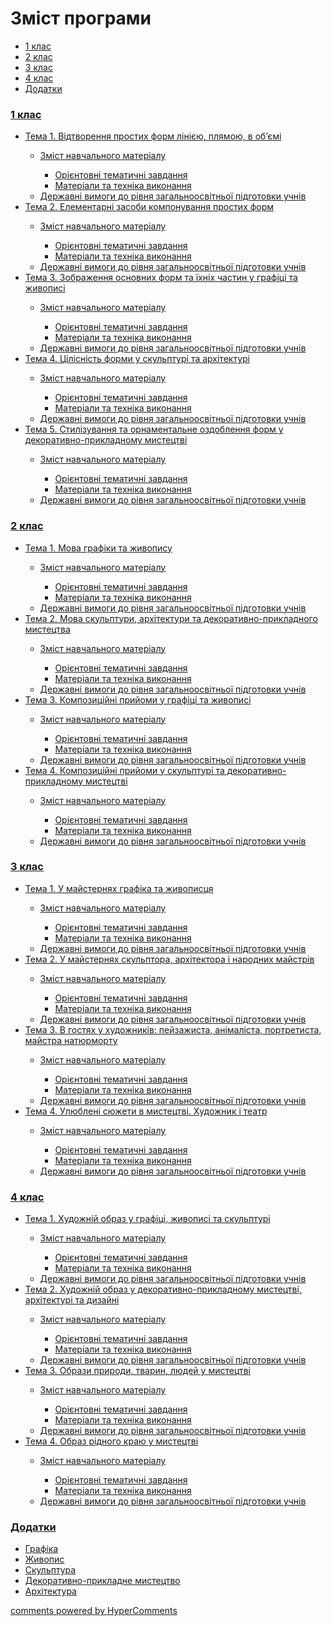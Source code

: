 <div id="hypercomments_widget" class="js-hypercomments-widget invisible"></div>

# Зміст програми

<div>
  <!-- Nav tabs -->
  <ul class="nav nav-tabs" role="tablist">
    <li role="presentation" class="active"><a href="#home" aria-controls="home" role="tab" data-toggle="tab">1 клас</a></li>
    <li role="presentation"><a href="#menu1" aria-controls="menu1" role="tab" data-toggle="tab">2 клас</a></li>
    <li role="presentation"><a href="#menu2" aria-controls="menu2" role="tab" data-toggle="tab">3 клас</a></li>
    <li role="presentation"><a href="#menu3" aria-controls="menu3" role="tab" data-toggle="tab">4 клас</a></li>
    <li role="presentation"><a href="#menu4" aria-controls="menu4" role="tab" data-toggle="tab">Додатки</a></li>
  </ul>
  <!-- Tab panes -->
  <div class="tab-content">
    <div role="tabpanel" class="tab-pane active" id="home"><h3><a href="http://artsmon14.ed-era.com/1/1_klas.html">1 клас</a></h3>
<ul type="disc">
<li><a href="http://artsmon14.ed-era.com/1/vidtvorennya_prostykh_form_liniieyu_pliamoiu_v_obyemi.html">Тема 1. Відтворення простих форм лінією, плямою, в об’ємі</a></li>
<ul type="circle">
<li><a href="http://artsmon14.ed-era.com/1/zmist_navchalnoho_materialu1.html">Зміст навчального матеріалу</a></li>
<ul type="square">
<li><a href="http://artsmon14.ed-era.com/1/oriientovny_tematychni_zavdannya1.html">Орієнтовні тематичні завдання</a></li>
<li><a href="http://artsmon14.ed-era.com/1/materialy_ta_tekhnika_vykonannya1.html">Матеріали та техніка виконання</a></li>
</ul>
<li><a href="http://artsmon14.ed-era.com/1/derzhavni_vymohy_do_rivnya_zahalnoosvitnoi_pidhotovky_uchnyv1.html">Державні вимоги до рівня загальноосвітньої підготовки учнів</a></li>
</ul>
<li><a href="http://artsmon14.ed-era.com/1/elementarny_zasoby_komponuvannya_prostykh_form.html">Тема 2. Елементарні засоби компонування простих форм</a></li>
<ul type="circle">
<li><a href="http://artsmon14.ed-era.com/1/zmist_navchalnoho_materialu2.html">Зміст навчального матеріалу</a></li>
<ul type="square">
<li><a href="http://artsmon14.ed-era.com/1/oriientovny_tematychni_zavdannya2.html">Орієнтовні тематичні завдання</a></li>
<li><a href="http://artsmon14.ed-era.com/1/materialy_ta_tekhnika_vykonannya2.html">Матеріали та техніка виконання</a></li>
</ul>
<li><a href="http://artsmon14.ed-era.com/1/derzhavni_vymohy_do_rivnya_zahalnoosvitnoi_pidhotovky_uchnyv2.html">Державні вимоги до рівня загальноосвітньої підготовки учнів</a></li>
</ul>
<li><a href="http://artsmon14.ed-era.com/1/zobrazhennya_osnovnykh_form_ta_yikhnikh_chastyn_u_hrafitsi_ta_zhyvopysi.html">Тема 3. Зображення основних форм та їхніх частин у графіці та живописі</a></li>
<ul type="circle">
<li><a href="http://artsmon14.ed-era.com/1/zmist_navchalnoho_materialu3.html">Зміст навчального матеріалу</a></li>
<ul type="square">
<li><a href="http://artsmon14.ed-era.com/1/oriientovny_tematychni_zavdannya3.html">Орієнтовні тематичні завдання</a></li>
<li><a href="http://artsmon14.ed-era.com/1/materialy_ta_tekhnika_vykonannya3.html">Матеріали та техніка виконання</a></li>
</ul>
<li><a href="http://artsmon14.ed-era.com/1/derzhavni_vymohy_do_rivnya_zahalnoosvitnoi_pidhotovky_uchnyv3.html">Державні вимоги до рівня загальноосвітньої підготовки учнів</a></li>
</ul>
<li><a href="http://artsmon14.ed-era.com/1/tsilisnist_formy_u_skulpturi_ta_arkhitekturi.html">Тема 4. Цілісність форми у скульптурі та архітектурі</a></li>
<ul type="circle">
<li><a href="http://artsmon14.ed-era.com/1/zmist_navchalnoho_materialu4.html">Зміст навчального матеріалу</a></li>
<ul type="square">
<li><a href="http://artsmon14.ed-era.com/1/oriientovny_tematychni_zavdannya4.html">Орієнтовні тематичні завдання</a></li>
<li><a href="http://artsmon14.ed-era.com/1/materialy_ta_tekhnika_vykonannya4.html">Матеріали та техніка виконання</a></li>
</ul>
<li><a href="http://artsmon14.ed-era.com/1/derzhavni_vymohy_do_rivnya_zahalnoosvitnoi_pidhotovky_uchnyv4.html">Державні вимоги до рівня загальноосвітньої підготовки учнів</a></li>
</ul>
<li><a href="http://artsmon14.ed-era.com/1/stylizuvannya_ta_ornamentalne_ozdoblennya_form_u_dekoratyvno_prykladnomu_mystetstvi.html">Тема 5. Стилізування та орнаментальне оздоблення форм у декоративно-прикладному мистецтві</a></li>
<ul type="circle">
<li><a href="http://artsmon14.ed-era.com/1/zmist_navchalnoho_materialu5.html">Зміст навчального матеріалу</a></li>
<ul type="square">
<li><a href="http://artsmon14.ed-era.com/1/oriientovny_tematychni_zavdannya5.html">Орієнтовні тематичні завдання</a></li>
<li><a href="http://artsmon14.ed-era.com/1/materialy_ta_tekhnika_vykonannya5.html">Матеріали та техніка виконання</a></li>
</ul>
<li><a href="http://artsmon14.ed-era.com/1/derzhavni_vymohy_do_rivnya_zahalnoosvitnoi_pidhotovky_uchnyv5.html">Державні вимоги до рівня загальноосвітньої підготовки учнів</a></li>
</ul>
</ul>
</div>
<div role="tabpanel" class="tab-pane" id="menu1"><h3><a href="http://artsmon14.ed-era.com/2/2_klas.html">2 клас</a></h3>
<ul type="disc">
<li><a href="http://artsmon14.ed-era.com/2/mova_hrafiky_ta_zhyvopysu.html">Тема 1. Мова графіки та живопису</a></li>
<ul type="circle">
<li><a href="http://artsmon14.ed-era.com/2/zmist_navchalnoho_materialu1.html">Зміст навчального матеріалу</a></li>
<ul type="square">
<li><a href="http://artsmon14.ed-era.com/2/oriientovny_tematychni_zavdannya1.html">Орієнтовні тематичні завдання</a></li>
<li><a href="http://artsmon14.ed-era.com/2/materialy_ta_tekhnika_vykonannya1.html">Матеріали та техніка виконання</a></li>
</ul>
<li><a href="http://artsmon14.ed-era.com/2/derzhavni_vymohy_do_rivnya_zahalnoosvitnoi_pidhotovky_uchnyv1.html">Державні вимоги до рівня загальноосвітньої підготовки учнів</a></li>
</ul>
<li><a href="http://artsmon14.ed-era.com/2/mova_skulptury_arkhitektury_ta_dekoratyvno_prykladnoho_mystetstva.html">Тема 2. Мова скульптури, архітектури та декоративно-прикладного мистецтва</a></li>
<ul type="circle">
<li><a href="http://artsmon14.ed-era.com/2/zmist_navchalnoho_materialu2.html">Зміст навчального матеріалу</a></li>
<ul type="square">
<li><a href="http://artsmon14.ed-era.com/2/oriientovny_tematychni_zavdannya2.html">Орієнтовні тематичні завдання</a></li>
<li><a href="http://artsmon14.ed-era.com/2/materialy_ta_tekhnika_vykonannya2.html">Матеріали та техніка виконання</a></li>
</ul>
<li><a href="http://artsmon14.ed-era.com/2/derzhavni_vymohy_do_rivnya_zahalnoosvitnoi_pidhotovky_uchnyv2.html">Державні вимоги до рівня загальноосвітньої підготовки учнів</a></li>
</ul>
<li><a href="http://artsmon14.ed-era.com/2/kompozytsiini_pryiomy_u_hrafitsi_ta_zhyvopysi.html">Тема 3. Композиційні прийоми у графіці та живописі</a></li>
<ul type="circle">
<li><a href="http://artsmon14.ed-era.com/2/zmist_navchalnoho_materialu3.html">Зміст навчального матеріалу</a></li>
<ul type="square">
<li><a href="http://artsmon14.ed-era.com/2/oriientovny_tematychni_zavdannya3.html">Орієнтовні тематичні завдання</a></li>
<li><a href="http://artsmon14.ed-era.com/2/materialy_ta_tekhnika_vykonannya3.html">Матеріали та техніка виконання</a></li>
</ul>
<li><a href="http://artsmon14.ed-era.com/2/derzhavni_vymohy_do_rivnya_zahalnoosvitnoi_pidhotovky_uchnyv3.html">Державні вимоги до рівня загальноосвітньої підготовки учнів</a></li>
</ul>
<li><a href="http://artsmon14.ed-era.com/2/kompozytsiini_pryiomy_u_skulpturi_ta_dekoratyvno_prykladnomu_mystetstvi.html">Тема 4. Композиційні прийоми у скульптурі та декоративно-прикладному мистецтві</a></li>
<ul type="circle">
<li><a href="http://artsmon14.ed-era.com/2/zmist_navchalnoho_materialu4.html">Зміст навчального матеріалу</a></li>
<ul type="square">
<li><a href="http://artsmon14.ed-era.com/2/oriientovny_tematychni_zavdannya4.html">Орієнтовні тематичні завдання</a></li>
<li><a href="http://artsmon14.ed-era.com/2/materialy_ta_tekhnika_vykonannya4.html">Матеріали та техніка виконання</a></li>
</ul>
<li><a href="http://artsmon14.ed-era.com/2/derzhavni_vymohy_do_rivnya_zahalnoosvitnoi_pidhotovky_uchnyv4.html">Державні вимоги до рівня загальноосвітньої підготовки учнів</a></li>
</ul>
</ul>
</div>
<div role="tabpanel" class="tab-pane" id="menu2"><h3><a href="http://artsmon14.ed-era.com/3/3_klas.html">3 клас</a></h3>
<ul type="disc">
<li><a href="http://artsmon14.ed-era.com/3/u_maisternyakh_hrafika_ta_zhyvopystsya.html">Тема 1. У майстернях графіка та живописця</a></li>
<ul type="circle">
<li><a href="http://artsmon14.ed-era.com/3/zmist_navchalnoho_materialu1.html">Зміст навчального матеріалу</a></li>
<ul type="square">
<li><a href="http://artsmon14.ed-era.com/3/oriientovny_tematychni_zavdannya1.html">Орієнтовні тематичні завдання</a></li>
<li><a href="http://artsmon14.ed-era.com/3/materialy_ta_tekhnika_vykonannya1.html">Матеріали та техніка виконання</a></li>
</ul>
<li><a href="http://artsmon14.ed-era.com/3/derzhavni_vymohy_do_rivnya_zahalnoosvitnoi_pidhotovky_uchnyv1.html">Державні вимоги до рівня загальноосвітньої підготовки учнів</a></li>
</ul>
<li><a href="http://artsmon14.ed-era.com/3/u_maisterniakh_skulptora_arkhitektora_i_narodnykh_maistryv.html">Тема 2. У майстернях скульптора, архітектора і народних майстрів</a></li>
<ul type="circle">
<li><a href="http://artsmon14.ed-era.com/3/zmist_navchalnoho_materialu2.html">Зміст навчального матеріалу</a></li>
<ul type="square">
<li><a href="http://artsmon14.ed-era.com/3/oriientovny_tematychni_zavdannya2.html">Орієнтовні тематичні завдання</a></li>
<li><a href="http://artsmon14.ed-era.com/3/materialy_ta_tekhnika_vykonannya2.html">Матеріали та техніка виконання</a></li>
</ul>
<li><a href="http://artsmon14.ed-era.com/3/derzhavni_vymohy_do_rivnya_zahalnoosvitnoi_pidhotovky_uchnyv2.html">Державні вимоги до рівня загальноосвітньої підготовки учнів</a></li>
</ul>
<li><a href="http://artsmon14.ed-era.com/3/v_hostiakh_u_khudozhnykiv_peizazhysta_animalista_portretysta_maistra_natiurmortu.html">Тема 3. В гостях у художників: пейзажиста, анімаліста, портретиста, майстра натюрморту</a></li>
<ul type="circle">
<li><a href="http://artsmon14.ed-era.com/3/zmist_navchalnoho_materialu3.html">Зміст навчального матеріалу</a></li>
<ul type="square">
<li><a href="http://artsmon14.ed-era.com/3/oriientovny_tematychni_zavdannya3.html">Орієнтовні тематичні завдання</a></li>
<li><a href="http://artsmon14.ed-era.com/3/materialy_ta_tekhnika_vykonannya3.html">Матеріали та техніка виконання</a></li>
</ul>
<li><a href="http://artsmon14.ed-era.com/3/derzhavni_vymohy_do_rivnya_zahalnoosvitnoi_pidhotovky_uchnyv3.html">Державні вимоги до рівня загальноосвітньої підготовки учнів</a></li>
</ul>
<li><a href="http://artsmon14.ed-era.com/3/ulyubleni_siuzhety_v_mystetstvi_khudozhnyk_i_teatr.html">Тема 4. Улюблені сюжети в мистецтві. Художник і театр</a></li>
<ul type="circle">
<li><a href="http://artsmon14.ed-era.com/3/zmist_navchalnoho_materialu4.html">Зміст навчального матеріалу</a></li>
<ul type="square">
<li><a href="http://artsmon14.ed-era.com/3/oriientovny_tematychni_zavdannya4.html">Орієнтовні тематичні завдання</a></li>
<li><a href="http://artsmon14.ed-era.com/3/materialy_ta_tekhnika_vykonannya4.html">Матеріали та техніка виконання</a></li>
</ul>
<li><a href="http://artsmon14.ed-era.com/3/derzhavni_vymohy_do_rivnya_zahalnoosvitnoi_pidhotovky_uchnyv4.html">Державні вимоги до рівня загальноосвітньої підготовки учнів</a></li>
</ul>
</ul>
</div>
<div role="tabpanel" class="tab-pane" id="menu3"><h3><a href="http://artsmon14.ed-era.com/4/4_klas.html">4 клас</a></h3>
<ul type="disc">
<li><a href="http://artsmon14.ed-era.com/4/khudozhniy_obraz_u_hrafitsi_zhyvopysi_ta_skulpturi.html">Тема 1. Художній образ у графіці, живописі та скульптурі</a></li>
<ul type="circle">
<li><a href="http://artsmon14.ed-era.com/4/zmist_navchalnoho_materialu1.html">Зміст навчального матеріалу</a></li>
<ul type="square">
<li><a href="http://artsmon14.ed-era.com/4/oriientovny_tematychni_zavdannya1.html">Орієнтовні тематичні завдання</a></li>
<li><a href="http://artsmon14.ed-era.com/4/materialy_ta_tekhnika_vykonannya1.html">Матеріали та техніка виконання</a></li>
</ul>
<li><a href="http://artsmon14.ed-era.com/4/derzhavni_vymohy_do_rivnya_zahalnoosvitnoi_pidhotovky_uchnyv1.html">Державні вимоги до рівня загальноосвітньої підготовки учнів</a></li>
</ul>
<li><a href="http://artsmon14.ed-era.com/4/khudozhniy_obraz_u_dekoratyvno_prykladnomu_mystetstvy_arkhitektury_ta_dyzainy.html">Тема 2. Художній образ у декоративно-прикладному мистецтві, архітектурі та дизайні </a></li>
<ul type="circle">
<li><a href="http://artsmon14.ed-era.com/4/zmist_navchalnoho_materialu2.html">Зміст навчального матеріалу</a></li>
<ul type="square">
<li><a href="http://artsmon14.ed-era.com/4/oriientovny_tematychni_zavdannya2.html">Орієнтовні тематичні завдання</a></li>
<li><a href="http://artsmon14.ed-era.com/4/materialy_ta_tekhnika_vykonannya2.html">Матеріали та техніка виконання</a></li>
</ul>
<li><a href="http://artsmon14.ed-era.com/4/derzhavni_vymohy_do_rivnya_zahalnoosvitnoi_pidhotovky_uchnyv2.html">Державні вимоги до рівня загальноосвітньої підготовки учнів</a></li>
</ul>
<li><a href="http://artsmon14.ed-era.com/4/obrazy_pryrody_tvaryn_lyudey_u_mystetstvy.html">Тема 3. Образи природи, тварин, людей у мистецтві</a></li>
<ul type="circle">
<li><a href="http://artsmon14.ed-era.com/4/zmist_navchalnoho_materialu3.html">Зміст навчального матеріалу</a></li>
<ul type="square">
<li><a href="http://artsmon14.ed-era.com/4/oriientovny_tematychni_zavdannya3.html">Орієнтовні тематичні завдання</a></li>
<li><a href="http://artsmon14.ed-era.com/4/materialy_ta_tekhnika_vykonannya3.html">Матеріали та техніка виконання</a></li>
</ul>
<li><a href="http://artsmon14.ed-era.com/4/derzhavni_vymohy_do_rivnya_zahalnoosvitnoi_pidhotovky_uchnyv3.html">Державні вимоги до рівня загальноосвітньої підготовки учнів</a></li>
</ul>
<li><a href="http://artsmon14.ed-era.com/4/obraz_ridnoho_kraiu_u_mystetstvi.html">Тема 4. Образ рідного краю у мистецтві</a></li>
<ul type="circle">
<li><a href="http://artsmon14.ed-era.com/4/zmist_navchalnoho_materialu4.html">Зміст навчального матеріалу</a></li>
<ul type="square">
<li><a href="http://artsmon14.ed-era.com/4/oriientovny_tematychni_zavdannya4.html">Орієнтовні тематичні завдання</a></li>
<li><a href="http://artsmon14.ed-era.com/4/materialy_ta_tekhnika_vykonannya4.html">Матеріали та техніка виконання</a></li>
</ul>
<li><a href="http://artsmon14.ed-era.com/4/derzhavni_vymohy_do_rivnya_zahalnoosvitnoi_pidhotovky_uchnyv4.html">Державні вимоги до рівня загальноосвітньої підготовки учнів</a></li>
</ul>
</ul>
</div>
<div role="tabpanel" class="tab-pane" id="menu4"><h3><a href="http://artsmon14.ed-era.com/dodatky/perelik_tvoriv.html">Додатки</a></h3>
<ul type="disc">
<li><a href="http://artsmon14.ed-era.com/dodatky/graphika.html">Графіка</a></li>
<li><a href="http://artsmon14.ed-era.com/dodatky/zhivopis.html">Живопис</a></li>
<li><a href="http://artsmon14.ed-era.com/dodatky/skulptura.html">Скульптура</a></li>
<li><a href="http://artsmon14.ed-era.com/dodatky/dpa.html">Декоративно-прикладне мистецтво</a></li>
<li><a href="http://artsmon14.ed-era.com/dodatky/arkhitektura.html">Архітектура</a></li>
</ul>
</div>
</div>
</div>

<div class="js-hypercomments-container">
<a href="http://hypercomments.com" class="hc-link" title="comments widget">comments powered by HyperComments</a>
</div>